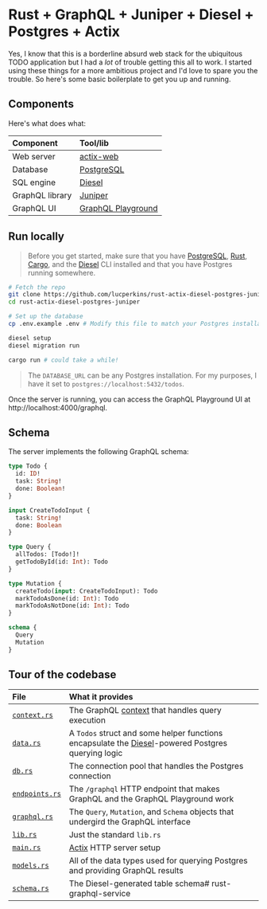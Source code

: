 # Rust + GraphQL + Juniper + Diesel + Postgres + Actix

Yes, I know that this is a borderline absurd web stack for the ubiquitous TODO application but I had a *lot* of trouble getting this all to work. I started using these things for a more ambitious project and I'd love to spare you the trouble. So here's some basic boilerplate to get you up and running.

## Components

Here's what does what:

Component | Tool/lib
:---------|:--------
Web server | [actix-web](https://github.com/actix/actix-web)
Database | [PostgreSQL](https://postgresql.org)
SQL engine | [Diesel](https://diesel.rs)
GraphQL library | [Juniper](https://github.com/graphql-rust/juniper)
GraphQL UI | [GraphQL Playground](https://github.com/prisma-labs/graphql-playground)

## Run locally

> Before you get started, make sure that you have [PostgreSQL](https://postgresql.org), [Rust](https://rust-lang.org), [Cargo](https://doc.rust-lang.org/cargo/), and the [Diesel](https://diesel.rs) CLI installed and that you have Postgres running somewhere.

```bash
# Fetch the repo
git clone https://github.com/lucperkins/rust-actix-diesel-postgres-juniper
cd rust-actix-diesel-postgres-juniper

# Set up the database
cp .env.example .env # Modify this file to match your Postgres installation

diesel setup
diesel migration run

cargo run # could take a while!
```

> The `DATABASE_URL` can be any Postgres installation. For my purposes, I have it set to `postgres://localhost:5432/todos`.

Once the server is running, you can access the GraphQL Playground UI at http://localhost:4000/graphql.

## Schema

The server implements the following GraphQL schema:

```graphql
type Todo {
  id: ID!
  task: String!
  done: Boolean!
}

input CreateTodoInput {
  task: String!
  done: Boolean
}

type Query {
  allTodos: [Todo!]!
  getTodoById(id: Int): Todo
}

type Mutation {
  createTodo(input: CreateTodoInput): Todo
  markTodoAsDone(id: Int): Todo
  markTodoAsNotDone(id: Int): Todo
}

schema {
  Query
  Mutation
}
```

## Tour of the codebase

File | What it provides
:----|:----------------
[`context.rs`](./src/context.rs) | The GraphQL [context](https://graphql.org/learn/execution) that handles query execution
[`data.rs`](./src/data.rs) | A `Todos` struct and some helper functions encapsulate the [Diesel](https://diesel.rs)-powered Postgres querying logic
[`db.rs`](./src/db.rs) | The connection pool that handles the Postgres connection
[`endpoints.rs`](./src/endpoints.rs) | The `/graphql` HTTP endpoint that makes GraphQL and the GraphQL Playground work
[`graphql.rs`](./src/graphql.rs) | The `Query`, `Mutation`, and `Schema` objects that undergird the GraphQL interface
[`lib.rs`](./src/lib.rs) | Just the standard `lib.rs`
[`main.rs`](./src/main.rs) | [Actix](https://actix.rs) HTTP server setup
[`models.rs`](./src/models.rs) | All of the data types used for querying Postgres and providing GraphQL results
[`schema.rs`](./src/schema.rs) | The Diesel-generated table schema# rust-graphql-service
